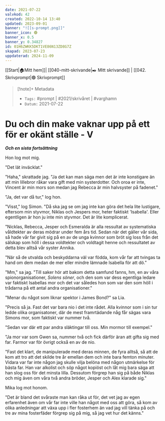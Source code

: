 ```yaml
---
date: 2021-07-22
valvkod: 42
created: 2022-10-14 13:40
updated: 2023-09-01
banner: "![[s-prompt.png]]"
banner_icon: 🟢
banner_x: 0.5
banner_y: 0.34827
id: 01H6ZWKK5DKT1VE86N13ZD8G7Z
skapad: 2023-07-23
uppdaterad: 2024-11-09
---
```

[[Start|🏠Mitt hem]]| [[040-mitt-skrivande|✒️ Mitt skrivande]] | [[042. Skrivprompt|🟢 Skrivprompt]]

> [!note]+ Metadata
> * `Tags:`  #prompt | #2021/skrivåret | #varghamn 
> * `Datum:` 2021-07-22

# Du och din make vaknar upp på ett för er okänt ställe - V

***Och en sista fortsättning***

Hon log mot mig.

"Det lät inväcklat."

"Haha," skrattade jag. "Ja det kan man säga men det är inte konstigare än att min lillebror råkar vara gift med min systerdotter. Och oroa er inte, Vincent är min mors son medan jag Rebecca är min halvsyster på fadenet."

"Ja, det var då tur," log hon.

"Visst," log Simon. "Då ska jag se om jag inte kan göra det hela lite lustigare, eftersom min styvmor, Niklas och Jespers mor, heter faktiskt 'Isabella'. Eller egentligen är hon ju inte min styvmor. Det är lite komplicerat.

"Nicklas, Rebecca, Jesper och Esmeralda är alla ressultat av systematiska våldtekter av deras mödrar under fem års tid. Sedan när det gäller vår sida, så hade vår far givit sig på en av de unga kvinnor som bröt sig loss från det sälskap som höll i dessa voldtekter och voldtagit henne och ressultatet av detta blev alltså vår syster Annika.

"När så de utvalda och beskyddarna väl var födda, kom vår far att tvingas ta hand om dem medan de mer eller mindre lämnade Isabella för att dö."

"Mm," sa jag. "Till saker hör att bakom detta samfund fanns, hm, en av våra spionorganisationer, *Solens söner*, och den som var dess egentliga ledare var faktiskt Isabellas mor och det var således hon som var den som höll i trådarna på ett antal andra organisationer."

"Menar du något som liknar spektor i James Bond?" sa Lia.

"Precis så ja. Fast det var bara nio i det inte rådet. Alla kvinnor som i sin tur ledde olika organisatoner, där de mest framrtädande någ får sägas vara Simons mor, som faktiskt var nummer två.

"Sedan var där ett par andra släktingar till oss. Min mormor till exempel."

"Ja mor var som Gwen sa, nummer två och fick därför äran att gifta sig med far. Farmor var för övrigt också en av de nio.

"Fast det klart, de manipulerade med deras minnen, de fyra alltså, så att de kom att tro att det skilde tre år emellan dem och inte bara femton minuter. Vidara var far inte någon jag skulle vilja belöna med någon utmärkelse för bästa far. Han var alkolist och söp något kopiöst och låt mig bara säga att han slog oss för det minsta lilla. Dessutom förgrep han sig på både Niklas och mig även om våra två andra bröder, Jesper och Alex klarade sig."

Mika log mot honom.

"Det är bland det svåraste man kan råka ut för, det vet jag av egen erfarenhet även om vår far inte ville han något med oss att göra, så kom av olika anledningar att växa upp i fler fosterhem än vad jag vill tänka på och tre av mina fosterfäder förgrep sig på mig, så jag vet hur det känns."


